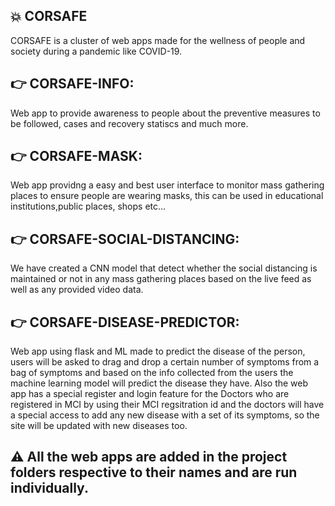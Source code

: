## :boom: CORSAFE

CORSAFE is a cluster of web apps made for the wellness of people and society during a pandemic like COVID-19. 
 ## :point_right: CORSAFE-INFO:
 Web app to provide awareness to people about the preventive measures to be followed, cases and recovery statiscs and much more.
 
 ## :point_right: CORSAFE-MASK:
Web app providng a easy and best user interface to monitor mass gathering places to ensure people are wearing masks, this can be used in educational institutions,public places, shops etc...
 
 ## :point_right: CORSAFE-SOCIAL-DISTANCING:
 We have created a CNN model that detect whether the social distancing is maintained or not in any mass gathering places based on the live feed as well as any provided video data.
 
 ## :point_right: CORSAFE-DISEASE-PREDICTOR:
 Web app using flask and ML made to predict the disease of the person, users will be asked to drag and drop a certain number of symptoms from a bag of symptoms and based on the info collected from the users the machine learning model will predict the disease they have. Also the web app has a special register and login feature for the Doctors who are registered in MCI by using their MCI regsitration id and the doctors will have a special access to add any new disease with a set of its symptoms, so the site will be updated with new diseases too.
 
 ## :warning: All the web apps are added in the project folders respective to their names and are run individually.
 

